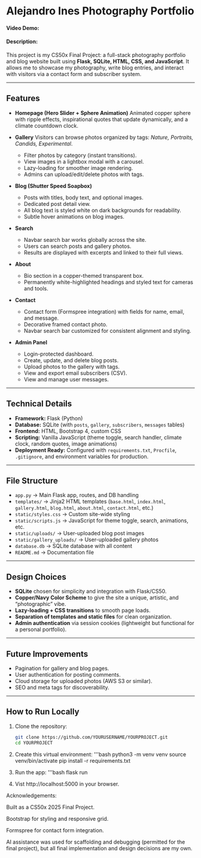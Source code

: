 # Alejandro Ines Photography Portfolio

#### Video Demo: <URL HERE>
#### Description:
This project is my CS50x Final Project: a full-stack photography portfolio and blog website built using **Flask, SQLite, HTML, CSS, and JavaScript**.
It allows me to showcase my photography, write blog entries, and interact with visitors via a contact form and subscriber system.

---

## Features

- **Homepage (Hero Slider + Sphere Animation)**
  Animated copper sphere with ripple effects, inspirational quotes that update dynamically, and a climate countdown clock.

- **Gallery**
  Visitors can browse photos organized by tags: *Nature, Portraits, Candids, Experimental*.
  - Filter photos by category (instant transitions).
  - View images in a lightbox modal with a carousel.
  - Lazy-loading for smoother image rendering.
  - Admins can upload/edit/delete photos with tags.

- **Blog (Shutter Speed Soapbox)**
  - Posts with titles, body text, and optional images.
  - Dedicated post detail view.
  - All blog text is styled white on dark backgrounds for readability.
  - Subtle hover animations on blog images.

- **Search**
  - Navbar search bar works globally across the site.
  - Users can search posts and gallery photos.
  - Results are displayed with excerpts and linked to their full views.

- **About**
  - Bio section in a copper-themed transparent box.
  - Permanently white-highlighted headings and styled text for cameras and tools.

- **Contact**
  - Contact form (Formspree integration) with fields for name, email, and message.
  - Decorative framed contact photo.
  - Navbar search bar customized for consistent alignment and styling.

- **Admin Panel**
  - Login-protected dashboard.
  - Create, update, and delete blog posts.
  - Upload photos to the gallery with tags.
  - View and export email subscribers (CSV).
  - View and manage user messages.

---

## Technical Details

- **Framework:** Flask (Python)
- **Database:** SQLite (with `posts`, `gallery`, `subscribers`, `messages` tables)
- **Frontend:** HTML, Bootstrap 4, custom CSS
- **Scripting:** Vanilla JavaScript (theme toggle, search handler, climate clock, random quotes, image animations)
- **Deployment Ready:** Configured with `requirements.txt`, `Procfile`, `.gitignore`, and environment variables for production.

---

## File Structure

- `app.py` → Main Flask app, routes, and DB handling
- `templates/` → Jinja2 HTML templates (`base.html`, `index.html`, `gallery.html`, `blog.html`, `about.html`, `contact.html`, etc.)
- `static/styles.css` → Custom site-wide styling
- `static/scripts.js` → JavaScript for theme toggle, search, animations, etc.
- `static/uploads/` → User-uploaded blog post images
- `static/gallery_uploads/` → User-uploaded gallery photos
- `database.db` → SQLite database with all content
- `README.md` → Documentation file

---

## Design Choices

- **SQLite** chosen for simplicity and integration with Flask/CS50.
- **Copper/Navy Color Scheme** to give the site a unique, artistic, and “photographic” vibe.
- **Lazy-loading + CSS transitions** to smooth page loads.
- **Separation of templates and static files** for clean organization.
- **Admin authentication** via session cookies (lightweight but functional for a personal portfolio).

---

## Future Improvements

- Pagination for gallery and blog pages.
- User authentication for posting comments.
- Cloud storage for uploaded photos (AWS S3 or similar).
- SEO and meta tags for discoverability.

---

## How to Run Locally

1. Clone the repository:
   ```bash
   git clone https://github.com/YOURUSERNAME/YOURPROJECT.git
   cd YOURPROJECT

2. Create this virtual environment:
    '''bash
    python3 -m venv venv
    source venv/bin/activate
    pip install -r requirements.txt

3. Run the app:
    '''bash
    flask run

4. Vist http://localhost:5000 in your browser.

Acknowledgements:

Built as a CS50x 2025 Final Project.

Bootstrap for styling and responsive grid.

Formspree for contact form integration.

AI assistance was used for scaffolding and debugging (permitted for the final project), but all final implementation and design decisions are my own.
